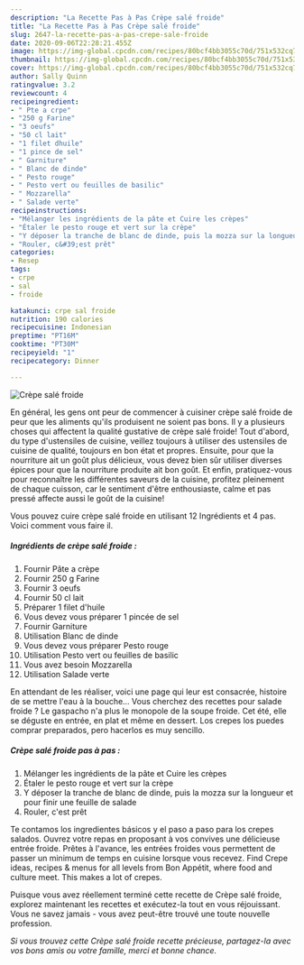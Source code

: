 ```yaml
---
description: "La Recette Pas à Pas Crèpe salé froide"
title: "La Recette Pas à Pas Crèpe salé froide"
slug: 2647-la-recette-pas-a-pas-crepe-sale-froide
date: 2020-09-06T22:28:21.455Z
image: https://img-global.cpcdn.com/recipes/80bcf4bb3055c70d/751x532cq70/crepe-sale-froide-photo-principale-de-la-recette.jpg
thumbnail: https://img-global.cpcdn.com/recipes/80bcf4bb3055c70d/751x532cq70/crepe-sale-froide-photo-principale-de-la-recette.jpg
cover: https://img-global.cpcdn.com/recipes/80bcf4bb3055c70d/751x532cq70/crepe-sale-froide-photo-principale-de-la-recette.jpg
author: Sally Quinn
ratingvalue: 3.2
reviewcount: 4
recipeingredient:
- " Pte a crpe"
- "250 g Farine"
- "3 oeufs"
- "50 cl lait"
- "1 filet dhuile"
- "1 pince de sel"
- " Garniture"
- " Blanc de dinde"
- " Pesto rouge"
- " Pesto vert ou feuilles de basilic"
- " Mozzarella"
- " Salade verte"
recipeinstructions:
- "Mélanger les ingrédients de la pâte et Cuire les crèpes"
- "Étaler le pesto rouge et vert sur la crèpe"
- "Y déposer la tranche de blanc de dinde, puis la mozza sur la longueur et pour finir une feuille de salade"
- "Rouler, c&#39;est prêt"
categories:
- Resep
tags:
- crpe
- sal
- froide

katakunci: crpe sal froide 
nutrition: 190 calories
recipecuisine: Indonesian
preptime: "PT16M"
cooktime: "PT30M"
recipeyield: "1"
recipecategory: Dinner

---
```



![Crèpe salé froide](https://img-global.cpcdn.com/recipes/80bcf4bb3055c70d/751x532cq70/crepe-sale-froide-photo-principale-de-la-recette.jpg)

En général, les gens ont peur de commencer à cuisiner crèpe salé froide de peur que les aliments qu'ils produisent ne soient pas bons. Il y a plusieurs choses qui affectent la qualité gustative de crèpe salé froide! Tout d'abord, du type d'ustensiles de cuisine, veillez toujours à utiliser des ustensiles de cuisine de qualité, toujours en bon état et propres. Ensuite, pour que la nourriture ait un goût plus délicieux, vous devez bien sûr utiliser diverses épices pour que la nourriture produite ait bon goût. Et enfin, pratiquez-vous pour reconnaître les différentes saveurs de la cuisine, profitez pleinement de chaque cuisson, car le sentiment d'être enthousiaste, calme et pas pressé affecte aussi le goût de la cuisine!

<!--inarticleads1-->

Vous pouvez cuire crèpe salé froide en utilisant 12 Ingrédients et 4 pas. Voici comment vous faire il.

##### Ingrédients de crèpe salé froide :

1. Fournir  Pâte a crèpe
1. Fournir 250 g Farine
1. Fournir 3 oeufs
1. Fournir 50 cl lait
1. Préparer 1 filet d&#39;huile
1. Vous devez vous préparer 1 pincée de sel
1. Fournir  Garniture
1. Utilisation  Blanc de dinde
1. Vous devez vous préparer  Pesto rouge
1. Utilisation  Pesto vert ou feuilles de basilic
1. Vous avez besoin  Mozzarella
1. Utilisation  Salade verte


En attendant de les réaliser, voici une page qui leur est consacrée, histoire de se mettre l&#39;eau à la bouche… Vous cherchez des recettes pour salade froide ? Le gaspacho n&#39;a plus le monopole de la soupe froide. Cet été, elle se déguste en entrée, en plat et même en dessert. Los crepes los puedes comprar preparados, pero hacerlos es muy sencillo. 

<!--inarticleads2-->

##### Crèpe salé froide pas à pas :

1. Mélanger les ingrédients de la pâte et Cuire les crèpes
1. Étaler le pesto rouge et vert sur la crèpe
1. Y déposer la tranche de blanc de dinde, puis la mozza sur la longueur et pour finir une feuille de salade
1. Rouler, c&#39;est prêt


Te contamos los ingredientes básicos y el paso a paso para los crepes salados. Ouvrez votre repas en proposant à vos convives une délicieuse entrée froide. Prêtes à l&#39;avance, les entrées froides vous permettent de passer un minimum de temps en cuisine lorsque vous recevez. Find Crepe ideas, recipes &amp; menus for all levels from Bon Appétit, where food and culture meet. This makes a lot of crepes. 

<!--inarticleads1-->

<p>
Puisque vous avez réellement terminé cette recette de Crèpe salé froide, explorez maintenant les recettes et exécutez-la tout en vous réjouissant. Vous ne savez jamais - vous avez peut-être trouvé une toute nouvelle profession.
</p>

<p>
<i>Si vous trouvez cette Crèpe salé froide recette précieuse, partagez-la avec vos bons amis ou votre famille, merci et bonne chance.</i>
</p>
